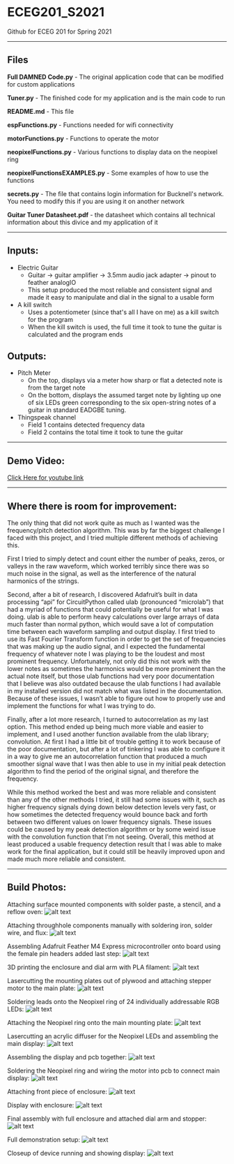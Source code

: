 # ECEG201_S2021
Github for ECEG 201 for Spring 2021

---

## Files

**Full DAMNED Code.py**  -  The original application code that can be modified for custom applications

**Tuner.py**  -  The finished code for my application and is the main code to run

**README.md**  -  This file

**espFunctions.py**  -  Functions needed for wifi connectivity

**motorFunctions.py**  -  Functions to operate the motor

**neopixelFunctions.py**  -  Various functions to display data on the neopixel ring

**neopixelFunctionsEXAMPLES.py**  -  Some examples of how to use the functions

**secrets.py**  -  The file that contains login information for Bucknell's network.  You need to modify this if you are using it on another network

**Guitar Tuner Datasheet.pdf**  -  the datasheet which contains all technical information about this divice and my application of it

---

## Inputs:

- Electric Guitar
  - Guitar -> guitar amplifier -> 3.5mm audio jack adapter -> pinout to feather analogIO
  - This setup produced the most reliable and consistent signal and made it easy to manipulate and dial in the signal to a usable form
- A kill switch
  - Uses a potentiometer (since that's all I have on me) as a kill switch for the program
  - When the kill switch is used, the full time it took to tune the guitar is calculated and the program ends

## Outputs:

- Pitch Meter
  - On the top, displays via a meter how sharp or flat a detected note is from the target note
  - On the bottom, displays the assumed target note by lighting up one of six LEDs green corresponding to the six open-string notes of a guitar in standard EADGBE tuning.
- Thingspeak channel
  - Field 1 contains detected frequency data
  - Field 2 contains the total time it took to tune the guitar

---

## Demo Video:

[Click Here for youtube link](https://www.youtube.com/watch?v=b3vKT6Wksjo&ab_channel=IsidorePhilosophe)

---

## Where there is room for improvement:

The only thing that did not work quite as much as I wanted was the frequency/pitch detection algorithm. This was by far the biggest challenge I faced with this project, and I tried multiple different methods of achieving this.

First I tried to simply detect and count either the number of peaks, zeros, or valleys in the raw waveform, which worked terribly since there was so much noise in the signal, as well as the interference of the natural harmonics of the strings.

Second, after a bit of research, I discovered Adafruit’s built in data processing “api” for CircuitPython called ulab (pronounced “microlab”) that had a myriad of functions that could potentially be useful for what I was doing. ulab is able to perform heavy calculations over large arrays of data much faster than normal python, which would save a lot of computation time between each waveform sampling and output display. I first tried to use its Fast Fourier Transform function in order to get the set of frequencies that was making up the audio signal, and I expected the fundamental frequency of whatever note I was playing to be the loudest and most prominent frequency. Unfortunately, not only did this not work with the lower notes as sometimes the harmonics would be more prominent than the actual note itself, but those ulab functions had very poor documentation that I believe was also outdated because the ulab functions I had available in my installed version did not match what was listed in the documentation. Because of these issues, I wasn’t able to figure out how to properly use and implement the functions for what I was trying to do.

Finally, after a lot more research, I turned to autocorrelation as my last option. This method ended up being much more viable and easier to implement, and I used another function available from the ulab library; convolution. At first I had a little bit of trouble getting it to work because of the poor documentation, but after a lot of tinkering I was able to configure it in a way to give me an autocorrelation function that produced a much smoother signal wave that I was then able to use in my initial peak detection algorithm to find the period of the original signal, and therefore the frequency. 

While this method worked the best and was more reliable and consistent than any of the other methods I tried, it still had some issues with it, such as higher frequency signals dying down below detection levels very fast, or how sometimes the detected frequency would bounce back and forth between two different values on lower frequency signals. These issues could be caused by my peak detection algorithm or by some weird issue with the convolution function that I’m not seeing. Overall, this method at least produced a usable frequency detection result that I was able to make work for the final application, but it could still be heavily improved upon and made much more reliable and consistent.

---

## Build Photos:

Attaching surface mounted components with solder paste, a stencil, and a reflow oven:
![alt text](https://github.com/ibp001/Digital-Guitar-Tuner-Project/blob/1f31ce5507239ff1a26a97d3e6b5bab9dc77757a/Build%20Photos/ECEG%20201%20-%20D.A.M.N.E.D%20Project%20Guitar%20Tuner%201.jpg "ECEG 201 - D.A.M.N.E.D Project Guitar Tuner 1.jpg")

Attaching throughhole components manually with soldering iron, solder wire, and flux:
![alt text](https://github.com/ibp001/Digital-Guitar-Tuner-Project/blob/1f31ce5507239ff1a26a97d3e6b5bab9dc77757a/Build%20Photos/ECEG%20201%20-%20D.A.M.N.E.D%20Project%20Guitar%20Tuner%202.jpg "ECEG 201 - D.A.M.N.E.D Project Guitar Tuner 2.jpg")

Assembling Adafruit Feather M4 Express microcontroller onto board using the female pin headers added last step:
![alt text](https://github.com/ibp001/Digital-Guitar-Tuner-Project/blob/1f31ce5507239ff1a26a97d3e6b5bab9dc77757a/Build%20Photos/ECEG%20201%20-%20D.A.M.N.E.D%20Project%20Guitar%20Tuner%203.jpg "ECEG 201 - D.A.M.N.E.D Project Guitar Tuner 3.jpg")

3D printing the enclosure and dial arm with PLA filament:
![alt text](https://github.com/ibp001/Digital-Guitar-Tuner-Project/blob/1f31ce5507239ff1a26a97d3e6b5bab9dc77757a/Build%20Photos/ECEG%20201%20-%20D.A.M.N.E.D%20Project%20Guitar%20Tuner%204.jpg "ECEG 201 - D.A.M.N.E.D Project Guitar Tuner 4.jpg")

Lasercutting the mounting plates out of plywood and attaching stepper motor to the main plate:
![alt text](https://github.com/ibp001/Digital-Guitar-Tuner-Project/blob/1f31ce5507239ff1a26a97d3e6b5bab9dc77757a/Build%20Photos/ECEG%20201%20-%20D.A.M.N.E.D%20Project%20Guitar%20Tuner%205.jpg "ECEG 201 - D.A.M.N.E.D Project Guitar Tuner 5.jpg")

Soldering leads onto the Neopixel ring of 24 individually addressable RGB LEDs:
![alt text](https://github.com/ibp001/Digital-Guitar-Tuner-Project/blob/1f31ce5507239ff1a26a97d3e6b5bab9dc77757a/Build%20Photos/ECEG%20201%20-%20D.A.M.N.E.D%20Project%20Guitar%20Tuner%206.jpg "ECEG 201 - D.A.M.N.E.D Project Guitar Tuner 6.jpg")

Attaching the Neopixel ring onto the main mounting plate:
![alt text](https://github.com/ibp001/Digital-Guitar-Tuner-Project/blob/1f31ce5507239ff1a26a97d3e6b5bab9dc77757a/Build%20Photos/ECEG%20201%20-%20D.A.M.N.E.D%20Project%20Guitar%20Tuner%207.jpg "ECEG 201 - D.A.M.N.E.D Project Guitar Tuner 7.jpg")

Lasercutting an acrylic diffuser for the Neopixel LEDs and assembling the main display:
![alt text](https://github.com/ibp001/Digital-Guitar-Tuner-Project/blob/1f31ce5507239ff1a26a97d3e6b5bab9dc77757a/Build%20Photos/ECEG%20201%20-%20D.A.M.N.E.D%20Project%20Guitar%20Tuner%208.jpg "ECEG 201 - D.A.M.N.E.D Project Guitar Tuner 8.jpg")

Assembling the display and pcb together:
![alt text](https://github.com/ibp001/Digital-Guitar-Tuner-Project/blob/1f31ce5507239ff1a26a97d3e6b5bab9dc77757a/Build%20Photos/ECEG%20201%20-%20D.A.M.N.E.D%20Project%20Guitar%20Tuner%209.jpg "ECEG 201 - D.A.M.N.E.D Project Guitar Tuner 9.jpg")

Soldering the Neopixel ring and wiring the motor into pcb to connect main display:
![alt text](https://github.com/ibp001/Digital-Guitar-Tuner-Project/blob/1f31ce5507239ff1a26a97d3e6b5bab9dc77757a/Build%20Photos/ECEG%20201%20-%20D.A.M.N.E.D%20Project%20Guitar%20Tuner%2010.jpg "ECEG 201 - D.A.M.N.E.D Project Guitar Tuner 10.jpg")

Attaching front piece of enclosure:
![alt text](https://github.com/ibp001/Digital-Guitar-Tuner-Project/blob/1f31ce5507239ff1a26a97d3e6b5bab9dc77757a/Build%20Photos/ECEG%20201%20-%20D.A.M.N.E.D%20Project%20Guitar%20Tuner%2011.jpg "ECEG 201 - D.A.M.N.E.D Project Guitar Tuner 11.jpg")

Display with enclosure:
![alt text](https://github.com/ibp001/Digital-Guitar-Tuner-Project/blob/1f31ce5507239ff1a26a97d3e6b5bab9dc77757a/Build%20Photos/ECEG%20201%20-%20D.A.M.N.E.D%20Project%20Guitar%20Tuner%2012.jpg "ECEG 201 - D.A.M.N.E.D Project Guitar Tuner 12.jpg")

Final assembly with full enclosure and attached dial arm and stopper:
![alt text](https://github.com/ibp001/Digital-Guitar-Tuner-Project/blob/1f31ce5507239ff1a26a97d3e6b5bab9dc77757a/Build%20Photos/ECEG%20201%20-%20D.A.M.N.E.D%20Project%20Guitar%20Tuner%2013.jpg "ECEG 201 - D.A.M.N.E.D Project Guitar Tuner 13.jpg")

Full demonstration setup:
![alt text](https://github.com/ibp001/Digital-Guitar-Tuner-Project/blob/1f31ce5507239ff1a26a97d3e6b5bab9dc77757a/Build%20Photos/ECEG%20201%20-%20D.A.M.N.E.D%20Project%20Guitar%20Tuner%2014.jpg "ECEG 201 - D.A.M.N.E.D Project Guitar Tuner 14.jpg")

Closeup of device running and showing display:
![alt text](https://github.com/ibp001/Digital-Guitar-Tuner-Project/blob/1f31ce5507239ff1a26a97d3e6b5bab9dc77757a/Build%20Photos/ECEG%20201%20-%20D.A.M.N.E.D%20Project%20Guitar%20Tuner%2015.jpg "ECEG 201 - D.A.M.N.E.D Project Guitar Tuner 15.jpg")
